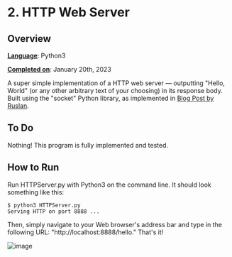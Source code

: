 # 2. HTTP Web Server

## Overview 

<ins>__Language__</ins>: Python3  

<ins>__Completed on__</ins>: January 20th, 2023

A super simple implementation of a HTTP web server &mdash; outputting "Hello, World" (or any other arbitrary text of your choosing) in its response body. Built using the "socket" Python library, as implemented in [Blog Post by Ruslan](https://ruslanspivak.com/lsbaws-part1/).


## To Do

Nothing! This program is fully implemented and tested.

## How to Run

Run HTTPServer.py with Python3 on the command line. It should look something like this:

```
$ python3 HTTPServer.py
Serving HTTP on port 8888 ... 
```

Then, simply navigate to your Web browser's address bar and type in the following URL: "http://localhost:8888/hello." That's it!

![image](https://user-images.githubusercontent.com/60162813/216759892-ac169158-87a1-4542-9780-50646e4b094b.png)
